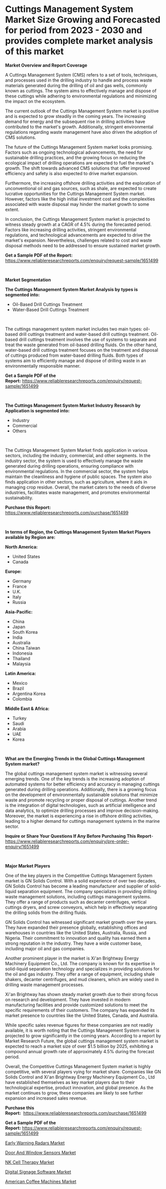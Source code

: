 <p><h1>Cuttings Management System Market Size Growing and Forecasted for period from 2023 - 2030 and provides complete market analysis of this market</h1></p><p><strong>Market Overview and Report Coverage</strong></p>
<p><p>A Cuttings Management System (CMS) refers to a set of tools, techniques, and processes used in the drilling industry to handle and process waste materials generated during the drilling of oil and gas wells, commonly known as cuttings. The system aims to effectively manage and dispose of these cuttings while adhering to environmental regulations and minimizing the impact on the ecosystem.</p><p>The current outlook of the Cuttings Management System market is positive and is expected to grow steadily in the coming years. The increasing demand for energy and the subsequent rise in drilling activities have contributed to the market's growth. Additionally, stringent environmental regulations regarding waste management have also driven the adoption of CMS solutions.</p><p>The future of the Cuttings Management System market looks promising. Factors such as ongoing technological advancements, the need for sustainable drilling practices, and the growing focus on reducing the ecological impact of drilling operations are expected to fuel the market's growth. The shift towards advanced CMS solutions that offer improved efficiency and safety is also expected to drive market expansion.</p><p>Furthermore, the increasing offshore drilling activities and the exploration of unconventional oil and gas sources, such as shale, are expected to create lucrative opportunities for the Cuttings Management System market. However, factors like the high initial investment cost and the complexities associated with waste disposal may hinder the market growth to some extent.</p><p>In conclusion, the Cuttings Management System market is projected to witness steady growth at a CAGR of 4.5% during the forecasted period. Factors like increasing drilling activities, stringent environmental regulations, and technological advancements are expected to drive the market's expansion. Nevertheless, challenges related to cost and waste disposal methods need to be addressed to ensure sustained market growth.</p></p>
<p><strong>Get a Sample PDF of the Report:</strong> <a href="https://www.reliableresearchreports.com/enquiry/request-sample/1651499">https://www.reliableresearchreports.com/enquiry/request-sample/1651499</a></p>
<p>&nbsp;</p>
<p><strong>Market Segmentation</strong></p>
<p><strong>The Cuttings Management System Market Analysis by types is segmented into:</strong></p>
<p><ul><li>Oil-Based Drill Cuttings Treatment</li><li>Water-Based Drill Cuttings Treatment</li></ul></p>
<p>&nbsp;</p>
<p><p>The cuttings management system market includes two main types: oil-based drill cuttings treatment and water-based drill cuttings treatment. Oil-based drill cuttings treatment involves the use of systems to separate and treat the waste generated from oil-based drilling fluids. On the other hand, water-based drill cuttings treatment focuses on the treatment and disposal of cuttings produced from water-based drilling fluids. Both types of systems aim to efficiently manage and dispose of drilling waste in an environmentally responsible manner.</p></p>
<p><strong>Get a Sample PDF of the Report:</strong>&nbsp;<a href="https://www.reliableresearchreports.com/enquiry/request-sample/1651499">https://www.reliableresearchreports.com/enquiry/request-sample/1651499</a></p>
<p>&nbsp;</p>
<p><strong>The Cuttings Management System Market Industry Research by Application is segmented into:</strong></p>
<p><ul><li>Industry</li><li>Commercial</li><li>Others</li></ul></p>
<p>&nbsp;</p>
<p><p>The Cuttings Management System Market finds application in various sectors, including the industry, commercial, and other segments. In the industry sector, the system is used to effectively manage the waste generated during drilling operations, ensuring compliance with environmental regulations. In the commercial sector, the system helps maintain the cleanliness and hygiene of public spaces. The system also finds application in other sectors, such as agriculture, where it aids in managing crop residue. Overall, the market caters to the needs of diverse industries, facilitates waste management, and promotes environmental sustainability.</p></p>
<p><strong>Purchase this Report:</strong>&nbsp; <a href="https://www.reliableresearchreports.com/purchase/1651499">https://www.reliableresearchreports.com/purchase/1651499</a></p>
<p>&nbsp;</p>
<p><strong>In terms of Region, the Cuttings Management System Market Players available by Region are:</strong></p>
<p>
    <p> <strong> North America: </strong>
        <ul>
            <li>United States</li>
            <li>Canada</li>
        </ul>
        </p> 
    <p> <strong> Europe: </strong>
        <ul>
            <li>Germany</li>
            <li>France</li>
            <li>U.K.</li>
            <li>Italy</li>
            <li>Russia</li>
        </ul>
        </p> 
    <p> <strong> Asia-Pacific: </strong>
        <ul>
            <li>China</li>
            <li>Japan</li>
            <li>South Korea</li>
            <li>India</li>
            <li>Australia</li>
            <li>China Taiwan</li>
            <li>Indonesia</li>
            <li>Thailand</li>
            <li>Malaysia</li>
        </ul>
        </p> 
    <p> <strong> Latin America: </strong>
        <ul>
            <li>Mexico</li>
            <li>Brazil</li>
            <li>Argentina Korea</li>
            <li>Colombia</li>
        </ul>
        </p> 
    <p> <strong> Middle East & Africa: </strong>
        <ul>
            <li>Turkey</li>
            <li>Saudi</li>
            <li>Arabia</li>
            <li>UAE</li>
            <li>Korea</li>
        </ul>
    </p>
    </p>
<p>&nbsp;</p>
<p><strong>What are the Emerging Trends in the Global Cuttings Management System market?</strong></p>
<p><p>The global cuttings management system market is witnessing several emerging trends. One of the key trends is the increasing adoption of automated systems for better efficiency and accuracy in managing cuttings generated during drilling operations. Additionally, there is a growing focus on the development of environmentally sustainable solutions that minimize waste and promote recycling or proper disposal of cuttings. Another trend is the integration of digital technologies, such as artificial intelligence and data analytics, to optimize drilling processes and improve decision-making. Moreover, the market is experiencing a rise in offshore drilling activities, leading to a higher demand for cuttings management systems in the marine sector.</p></p>
<p><strong>Inquire or Share Your Questions If Any Before Purchasing This Report</strong>- <a href="https://www.reliableresearchreports.com/enquiry/pre-order-enquiry/1651499">https://www.reliableresearchreports.com/enquiry/pre-order-enquiry/1651499</a></p>
<p>&nbsp;</p>
<p><strong>Major Market Players</strong></p>
<p><p>One of the key players in the Competitive Cuttings Management System market is GN Solids Control. With a solid experience of over two decades, GN Solids Control has become a leading manufacturer and supplier of solid-liquid separation equipment. The company specializes in providing drilling waste management solutions, including cuttings management systems. They offer a range of products such as decanter centrifuges, vertical cuttings dryers, and screw conveyors, which help in effectively separating the drilling solids from the drilling fluids.</p><p>GN Solids Control has witnessed significant market growth over the years. They have expanded their presence globally, establishing offices and warehouses in countries like the United States, Australia, Russia, and Nigeria. Their commitment to innovation and quality has earned them a strong reputation in the industry. They have a wide customer base, including major oil and gas companies.</p><p>Another prominent player in the market is Xi'an Brightway Energy Machinery Equipment Co., Ltd. The company is known for its expertise in solid-liquid separation technology and specializes in providing solutions for the oil and gas industry. They offer a range of equipment, including shale shakers, decanter centrifuges, and mud cleaners, which are widely used in drilling waste management processes.</p><p>Xi'an Brightway has shown steady market growth due to their strong focus on research and development. They have invested in modern manufacturing facilities and provide customized solutions to meet the specific requirements of their customers. The company has expanded its market presence to countries like the United States, Canada, and Australia.</p><p>While specific sales revenue figures for these companies are not readily available, it is worth noting that the Cuttings Management System market is projected to grow significantly in the coming years. According to a report by Market Research Future, the global cuttings management system market is expected to reach a market size of over $1.5 billion by 2025, exhibiting a compound annual growth rate of approximately 4.5% during the forecast period.</p><p>Overall, the Competitive Cuttings Management System market is highly competitive, with several players vying for market share. Companies like GN Solids Control and Xi'an Brightway Energy Machinery Equipment Co., Ltd have established themselves as key market players due to their technological expertise, product innovation, and global presence. As the market continues to grow, these companies are likely to see further expansion and increased sales revenue.</p></p>
<p><strong>Purchase this Report:</strong>&nbsp;&nbsp;<a href="https://www.reliableresearchreports.com/purchase/1651499">https://www.reliableresearchreports.com/purchase/1651499</a></p>
<p></p>
<p><strong>Get a Sample PDF of the Report:</strong>&nbsp;<a href="https://www.reliableresearchreports.com/enquiry/request-sample/1651499">https://www.reliableresearchreports.com/enquiry/request-sample/1651499</a></p>
<p><p><a href="https://www.linkedin.com/pulse/early-warning-radars-market-size-2023-2030-global-39vhe/">Early Warning Radars Market</a></p><p><a href="https://www.linkedin.com/pulse/decoding-door-window-sensors-market-deep-dive-latest-trends-rurre/">Door And Window Sensors Market</a></p><p><a href="https://medium.com/@terrellconn/nk-cell-therapy-market-size-cagr-trends-2024-2030-14fcafa0d722">NK Cell Therapy Market</a></p><p><a href="https://medium.com/@austynlemke1988/digital-signage-software-market-exploring-market-share-market-trends-and-future-growth-d36e86892ff1">Digital Signage Software Market</a></p><p><a href="https://www.linkedin.com/pulse/american-coffee-machines-market-size-share-global-analysis-7akfe/">American Coffee Machines Market</a></p></p>